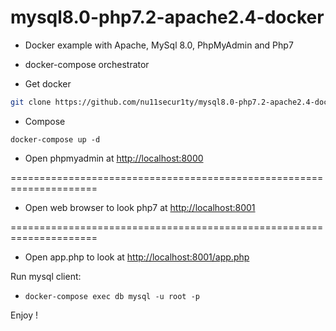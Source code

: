 # mysql8.0-php7.2-apache2.4-docker

- Docker example with Apache, MySql 8.0, PhpMyAdmin and Php7
- docker-compose orchestrator

- Get docker
```bash
git clone https://github.com/nu11secur1ty/mysql8.0-php7.2-apache2.4-docker.git
```
- Compose
```
docker-compose up -d
```

- Open phpmyadmin at [http://localhost:8000](http://localhost:8000)

=====================================================================

- Open web browser to look php7 at [http://localhost:8001](http://localhost:8001)

=====================================================================

- Open app.php to look at [http://localhost:8001/app.php](http://localhost:8001/app.php)

Run mysql client:

- `docker-compose exec db mysql -u root -p` 

Enjoy !
